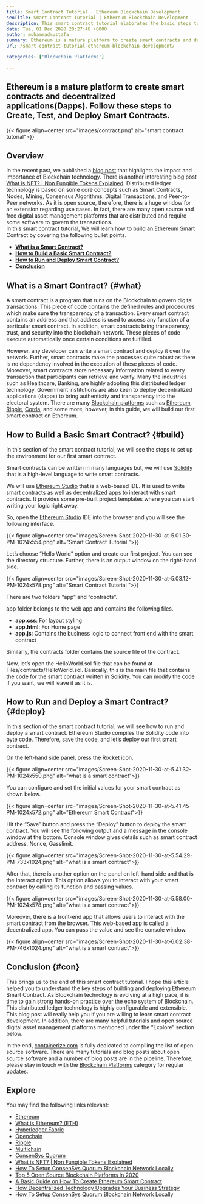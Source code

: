 ```yaml
---
title: Smart Contract Tutorial | Ethereum Blockchain Development
seoTitle: Smart Contract Tutorial | Ethereum Blockchain Development
description: This smart contract tutorial elaborates the basic steps to create Ethereum Smart Contracts. Ethereum is an open source, secure, distributed blockchain network.
date: Tue, 01 Dec 2020 20:27:48 +0000
author: muhammadmustafa
summary: Ethereum is a mature platform to create smart contracts and decentralized applications(Dapps). Follow these steps to Create, Test, and Deploy Smart Contracts.
url: /smart-contract-tutorial-ethereum-blockchain-development/

categories: ['Blockchain Platforms']

---
```

## Ethereum is a mature platform to create smart contracts and decentralized applications(Dapps). Follow these steps to Create, Test, and Deploy Smart Contracts.

{{< figure align=center src="images/contract.png" alt="smart contract tutorial">}}  

## Overview

In the recent past, we published a [blog post][1] that highlights the impact and importance of Blockchain technology. There is another interesting blog post [What is NFT? | Non Fungible Tokens Explained][2]. Distributed ledger technology is based on some core concepts such as Smart Contracts, Nodes, Mining, Consensus Algorithms, Digital Transactions, and Peer-to-Peer networks. As it is open source, therefore, there is a huge window for an extension regarding use cases. In fact, there are many open source and free digital asset management platforms that are distributed and require some software to govern the transactions.  
In this smart contract tutorial, We will learn how to build an Ethereum Smart Contract by covering the following bullet points.

  * [**What is a Smart Contract?**][3]
  * [**How to Build a Basic Smart Contract?**][4]
  * [**How to Run and Deploy Smart Contract?**][5]
  * [**Conclusion**][6] 

## What is a Smart Contract? {#what}

A smart contract is a program that runs on the Blockchain to govern digital transactions. This piece of code contains the defined rules and procedures which make sure the transparency of a transaction. Every smart contract contains an address and that address is used to access any function of a particular smart contract. In addition, smart contracts bring transparency, trust, and security into the blockchain network. These pieces of code execute automatically once certain conditions are fulfilled. 

However, any developer can write a smart contract and deploy it over the network. Further, smart contracts make the processes quite robust as there is no dependency involved in the execution of these pieces of code. Moreover, smart contracts store necessary information related to every transaction that participants can retrieve and verify. Many the industries such as Healthcare, Banking, are highly adopting this distributed ledger technology. Government institutions are also keen to deploy decentralized applications (dapps) to bring authenticity and transparency into the electoral system. There are many [Blockchain platforms][7] such as [Ethereum][8], [Ripple][9], [Corda][10], and some more, however, in this guide, we will build our first smart contract on Ethereum. 

## How to Build a Basic Smart Contract? {#build}

In this section of the smart contract tutorial, we will see the steps to set up the environment for our first smart contract.

Smart contracts can be written in many languages but, we will use [Solidity][11] that is a high-level language to write smart contracts. 

We will use [Ethereum Studio][12] that is a web-based IDE. It is used to write smart contracts as well as decentralized apps to interact with smart contracts. It provides some pre-built project templates where you can start writing your logic right away. 

So, open the [Ethereum Studio][12] IDE into the browser and you will see the following interface.

{{< figure align=center src="images/Screen-Shot-2020-11-30-at-5.01.30-PM-1024x554.png" alt="Smart Contract Tutorial ">}}  

Let’s choose “Hello World” option and create our first project. You can see the directory structure. Further, there is an output window on the right-hand side. 

{{< figure align=center src="images/Screen-Shot-2020-11-30-at-5.03.12-PM-1024x578.png" alt="Smart Contract Tutorial ">}}  

There are two folders “app” and “contracts”. 

app folder belongs to the web app and contains the following files.

  * **app.css**: For layout styling 
  * **app.html**: For Home page 
  * **app.js**: Contains the business logic to connect front end with the smart contract

Similarly, the contracts folder contains the source file of the contract.

Now, let’s open the HelloWorld.sol file that can be found at Files/contracts/HelloWorld.sol. Basically, this is the main file that contains the code for the smart contract written in Solidity. You can modify the code if you want, we will leave it as it is. 

## How to Run and Deploy a Smart Contract? {#deploy}

In this section of the smart contract tutorial, we will see how to run and deploy a smart contract. Ethereum Studio compiles the Solidity code into byte code. Therefore, save the code, and let’s deploy our first smart contract.

On the left-hand side panel, press the Rocket icon. 

{{< figure align=center src="images/Screen-Shot-2020-11-30-at-5.41.32-PM-1024x550.png" alt="what is a smart contract">}}  

You can configure and set the initial values for your smart contract as shown below.

{{< figure align=center src="images/Screen-Shot-2020-11-30-at-5.41.45-PM-1024x572.png" alt="Ethereum Smart Contract">}}  

Hit the “Save” button and press the “Deploy” button to deploy the smart contract. You will see the following output and a message in the console window at the bottom. Console window gives details such as smart contract address, Nonce, Gasslimit. 

{{< figure align=center src="images/Screen-Shot-2020-11-30-at-5.54.29-PM-733x1024.png" alt="what is a smart contract">}}  

After that, there is another option on the panel on left-hand side and that is the Interact option. This option allows you to interact with your smart contract by calling its function and passing values. 

{{< figure align=center src="images/Screen-Shot-2020-11-30-at-5.58.00-PM-1024x578.png" alt="what is a smart contract">}}  

Moreover, there is a front-end app that allows users to interact with the smart contract from the browser. This web-based app is called a decentralized app. You can pass the value and see the console window.

{{< figure align=center src="images/Screen-Shot-2020-11-30-at-6.02.38-PM-746x1024.png" alt="what is a smart contract">}}  

## Conclusion {#con}

This brings us to the end of this smart contract tutorial. I hope this article helped you to understand the key steps of building and deploying Ethereum Smart Contract. As Blockchain technology is evolving at a high pace, it is time to gain strong hands-on practice over the echo system of Blockchain. This distributed ledger technology is highly configurable and extensible. This blog post will really help you if you are willing to learn smart contract development. In addition, there are many helpful tutorials and open source digital asset management platforms mentioned under the “Explore” section below.

In the end, [containerize.com][13] is fully dedicated to compiling the list of open source software. There are many tutorials and blog posts about open source software and a number of blog posts are in the pipeline. Therefore, please stay in touch with the [Blockchain Platforms][7] category for regular updates.

## Explore

You may find the following links relevant:

  * [Ethereum][8]
  * [What is Ethereum? (ETH)][23]
  * [Hyperledger Fabric][14]
  * [Openchain][15]
  * [Ripple][16]
  * [Multichain][17]
  * [ConsenSys Quorum][18]
  * [What is NFT? | Non Fungible Tokens Explained][2]
  * [How To Setup ConsenSys Quorum Blockchain Network Locally][19]
  * [Top 5 Open Source Blockchain Platforms In 2020][20]
  * [A Basic Guide on How To Create Ethereum Smart Contract][21]
  * [How Decentralized Technology Upgrades Your Business Strategy][22]
  * [How To Setup ConsenSys Quorum Blockchain Network Locally][19]

 [1]: https://blog.containerize.com/2020/11/27/how-blockchain-technology-can-upgrade-your-business-strategy/
 [2]: https://blog.containerize.com/blockchain-platforms/what-is-nft-non-fungible-tokens-explained/

 [3]: #what
 [4]: #build
 [5]: #deploy
 [6]: #con
 [7]: https://products.containerize.com/blockchain-platforms/
 [8]: https://products.containerize.com/blockchain-platforms/ethereum
 [9]: https://ripple.com/
 [10]: https://www.corda.net/
 [11]: https://docs.soliditylang.org/en/v0.7.4/
 [12]: https://studio.ethereum.org/
 [13]: https://www.containerize.com/
 [14]: https://products.containerize.com/blockchain-platforms/hyperledger-fabric
 [15]: https://products.containerize.com/blockchain-platforms/openchain
 [16]: https://products.containerize.com/blockchain-platforms/ripple
 [17]: https://products.containerize.com/blockchain-platforms/multichain
 [18]: https://products.containerize.com/blockchain-platforms/consensys-quorum
 [19]: https://blog.containerize.com/blockchain-platforms/how-to-setup-consensys-quorum-blockchain-network-locally/

 [20]: https://blog.containerize.com/blockchain-platforms/top-5-open-source-blockchain-platforms-in-2020/

 [21]: https://blog.containerize.com/

 [22]: https://blog.containerize.com/2020/11/27/how-decentralized-technology-upgrades-your-business-strategy/
 [23]: https://docs.koinize.com/cryptocurrencies/ethereum-eth/